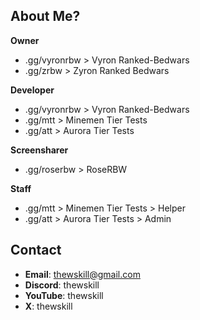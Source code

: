 ## About Me?
**Owner**
- .gg/vyronrbw > Vyron Ranked-Bedwars
- .gg/zrbw > Zyron Ranked Bedwars

**Developer**
- .gg/vyronrbw > Vyron Ranked-Bedwars
- .gg/mtt > Minemen Tier Tests
- .gg/att > Aurora Tier Tests

**Screensharer**
- .gg/roserbw > RoseRBW

**Staff**
- .gg/mtt > Minemen Tier Tests > Helper
- .gg/att > Aurora Tier Tests > Admin

## Contact
- **Email**: thewskill@gmail.com
- **Discord**: thewskill
- **YouTube**: thewskill
- **X**: thewskill

